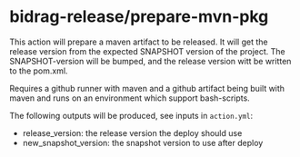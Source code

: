 # bidrag-release/prepare-mvn-pkg

This action will prepare a maven artifact to be released. It will get the
release version from the expected SNAPSHOT version of the project. The
SNAPSHOT-version will be bumped, and the release version witt be written
to the pom.xml.

Requires a github runner with maven and a github artifact being built
with maven and runs on an environment which support bash-scripts.

The following outputs will be produced, see inputs in `action.yml`:
- release_version: the release version the deploy should use
- new_snapshot_version: the snapshot version to use after deploy
